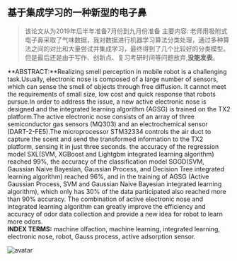 ## 基于集成学习的一种新型的电子鼻
>该论文从为2019年后半年准备7月份到九月份准备
>主要内容: 老师用吸附式电子鼻采取了气味数据，我对数据进行机器学习算法分类处理，通过多种算法之间的对比和大量尝试并集成学习，最终得到了几个比较好的分类模型。<br>
>但是最后还是由于写作、创新点、复习考研时间等问题放弃,__没能发表__。

**ABSTRACT:**Realizing smell perception in mobile robot is a challenging task.Usually, electronic nose is composed of a large number of sensors, which can sense the smell of objects through free diffusion. It cannot meet the requirements of small size, low cost and quick response that robots pursue.In order to address the issue, a new active electronic nose is designed and the integrated learning algorithm (AGSG) is trained on the TX2 platform.The active electronic nose consists of an array of three semiconductor gas sensors (MQ303) and an electrochemical sensor (DART-2-FE5).The microprocessor STM32334 controls the air duct to capture the scent and send the transformed information to the TX2 platform, sensing it in just three seconds. the accuracy of the regression model SXL(SVM, XGBoost and Lightgbm integrated learning algorithm) reached 99%, the accuracy of the classification model SGGD(SVM, Gaussian Naive Bayesian, Gaussian Process, and Decision Tree integrated learning algorithm) reached 96%, and in the training of AGSG (Active Gaussian Process, SVM and Gaussian Naive Bayesian integrated learning algorithm), which only has 30% of the data participated also reached more than 90% accuracy. The combination of active electronic nose and integrated learning algorithm can greatly improve the efficiency and accuracy of odor data collection and provide a new idea for robot to learn more odors.<br>
__INDEX TERMS:__ machine olfaction, machine learning, integrated learning, electronic nose, robot, Gauss process, active adsorption sensor. 



![avatar](http://baidu.com/pic/doge.png)